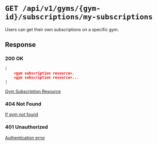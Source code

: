 # `GET /api/v1/gyms/{gym-id}/subscriptions/my-subscriptions`
Users can get their own subscriptions on a specific gym.


## Response

### 200 OK

```json
[
    <gym subscription resource>,
    <gym subscription resource>...
]
```

[Gym Subscription Resource](gym_subscription.md)

### 404 Not Found
[If gym not found](../../_globals/not-found-errors.md)

### 401 Unauthorized
[Authentication error](../../_globals/authentication-errors.md)
